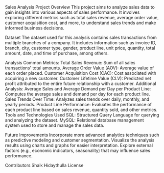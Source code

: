Sales Analysis Project
Overview
This project aims to analyze sales data to gain insights into various aspects of sales performance. It involves exploring different metrics such as total sales revenue, average order value, customer acquisition cost, and more, to understand sales trends and make informed business decisions.

Dataset
The dataset used for this analysis contains sales transactions from multiple branches of a company. It includes information such as invoice ID, branch, city, customer type, gender, product line, unit price, quantity, total amount, date, and time of purchase, among others.

Analysis
Common Metrics:
Total Sales Revenue: Sum of all sales transactions' total amounts.
Average Order Value (AOV): Average value of each order placed.
Customer Acquisition Cost (CAC): Cost associated with acquiring a new customer.
Customer Lifetime Value (CLV): Predicted net profit attributed to the entire future relationship with a customer.
Additional Analysis:
Average Sales and Average Demand per Day per Product Line: Computes the average sales and demand per day for each product line.
Sales Trends Over Time: Analyzes sales trends over daily, monthly, and yearly periods.
Product Line Performance: Evaluates the performance of each product line based on sales revenue, quantity sold, and other metrics.
Tools and Technologies Used
SQL: Structured Query Language for querying and analyzing the dataset.
MySQL: Relational database management system used to store and manage the sales data.

Future Improvements
Incorporate more advanced analytics techniques such as predictive modeling and customer segmentation.
Visualize the analysis results using charts and graphs for easier interpretation.
Explore external factors (e.g., economic indicators, seasonality) that may influence sales performance.

Contributors
Shaik Hidaythulla
License
